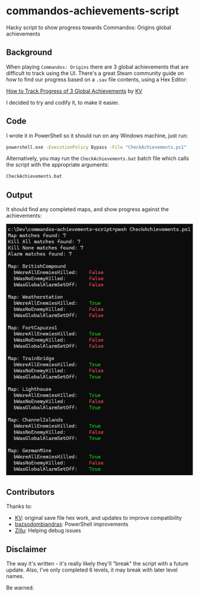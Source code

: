 # commandos-achievements-script

Hacky script to show progress towards Commandos: Origins global achievements

## Background

When playing `Commandos: Origins` there are 3 global achievements that are difficult to
track using the UI. There's a great Steam community guide on how to find our progress
based on a `.sav` file contents, using a Hex Editor:

[How to Track Progress of 3 Global Achievements](https://steamcommunity.com/sharedfiles/filedetails/?id=3465222261) by
[KV](https://steamcommunity.com/profiles/76561198068871010)

I decided to try and codify it, to make it easier.

## Code

I wrote it in PowerShell so it should run on any Windows machine, just run:

``` cmd
powershell.exe -ExecutionPolicy Bypass -File "CheckAchievements.ps1"
```

Alternatively, you may run the `CheckAchievements.bat` batch file which calls the script with the appropriate arguments:

``` cmd
CheckAchievements.bat
```

## Output

It should find any completed maps, and show progress against the achievements:

![Example Output](imgs/example.png)

## Contributors

Thanks to:

- [KV](https://steamcommunity.com/profiles/76561198068871010): original save file hex work, and updates to improve compatibility
- [bazsodombiandras](https://github.com/bazsodombiandras): PowerShell improvements
- [Zillu](https://steamcommunity.com/id/malcolmzillu27): Helping debug issues

## Disclaimer

The way it's written - it's really likely they'll "break" the script with a future update. Also, I've only completed 6 levels, it may break with later level names.

Be warned.
